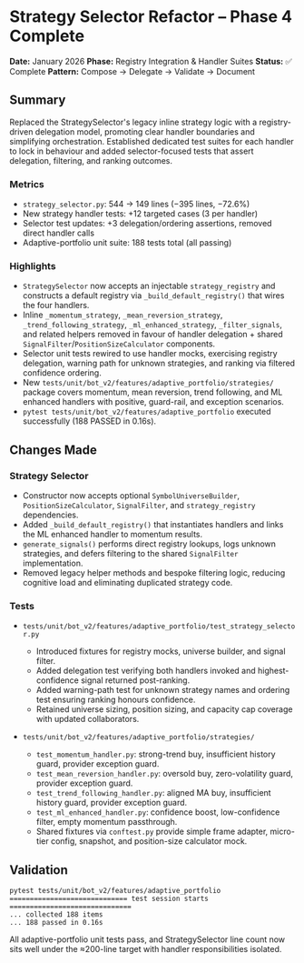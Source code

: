 # Strategy Selector Refactor – Phase 4 Complete

**Date:** January 2026
**Phase:** Registry Integration & Handler Suites
**Status:** ✅ Complete
**Pattern:** Compose → Delegate → Validate → Document

## Summary

Replaced the StrategySelector's legacy inline strategy logic with a registry-driven delegation model, promoting clear handler boundaries and simplifying orchestration. Established dedicated test suites for each handler to lock in behaviour and added selector-focused tests that assert delegation, filtering, and ranking outcomes.

### Metrics
- `strategy_selector.py`: 544 → 149 lines (−395 lines, −72.6%)
- New strategy handler tests: +12 targeted cases (3 per handler)
- Selector test updates: +3 delegation/ordering assertions, removed direct handler calls
- Adaptive-portfolio unit suite: 188 tests total (all passing)

### Highlights
- `StrategySelector` now accepts an injectable `strategy_registry` and constructs a default registry via `_build_default_registry()` that wires the four handlers.
- Inline `_momentum_strategy`, `_mean_reversion_strategy`, `_trend_following_strategy`, `_ml_enhanced_strategy`, `_filter_signals`, and related helpers removed in favour of handler delegation + shared `SignalFilter`/`PositionSizeCalculator` components.
- Selector unit tests rewired to use handler mocks, exercising registry delegation, warning path for unknown strategies, and ranking via filtered confidence ordering.
- New `tests/unit/bot_v2/features/adaptive_portfolio/strategies/` package covers momentum, mean reversion, trend following, and ML enhanced handlers with positive, guard-rail, and exception scenarios.
- `pytest tests/unit/bot_v2/features/adaptive_portfolio` executed successfully (188 PASSED in 0.16s).

## Changes Made

### Strategy Selector

- Constructor now accepts optional `SymbolUniverseBuilder`, `PositionSizeCalculator`, `SignalFilter`, and `strategy_registry` dependencies.
- Added `_build_default_registry()` that instantiates handlers and links the ML enhanced handler to momentum results.
- `generate_signals()` performs direct registry lookups, logs unknown strategies, and defers filtering to the shared `SignalFilter` implementation.
- Removed legacy helper methods and bespoke filtering logic, reducing cognitive load and eliminating duplicated strategy code.

### Tests

- `tests/unit/bot_v2/features/adaptive_portfolio/test_strategy_selector.py`
  - Introduced fixtures for registry mocks, universe builder, and signal filter.
  - Added delegation test verifying both handlers invoked and highest-confidence signal returned post-ranking.
  - Added warning-path test for unknown strategy names and ordering test ensuring ranking honours confidence.
  - Retained universe sizing, position sizing, and capacity cap coverage with updated collaborators.

- `tests/unit/bot_v2/features/adaptive_portfolio/strategies/`
  - `test_momentum_handler.py`: strong-trend buy, insufficient history guard, provider exception guard.
  - `test_mean_reversion_handler.py`: oversold buy, zero-volatility guard, provider exception guard.
  - `test_trend_following_handler.py`: aligned MA buy, insufficient history guard, provider exception guard.
  - `test_ml_enhanced_handler.py`: confidence boost, low-confidence filter, empty momentum passthrough.
  - Shared fixtures via `conftest.py` provide simple frame adapter, micro-tier config, snapshot, and position-size calculator mock.

## Validation

```
pytest tests/unit/bot_v2/features/adaptive_portfolio
============================= test session starts ==============================
... collected 188 items
... 188 passed in 0.16s
```

All adaptive-portfolio unit tests pass, and StrategySelector line count now sits well under the ≈200-line target with handler responsibilities isolated.
